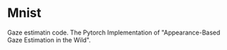 # Mnist
Gaze estimatin code. The Pytorch Implementation of "Appearance-Based Gaze Estimation in the Wild".
